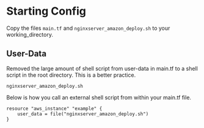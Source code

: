# Starting Config
Copy the files ```main.tf``` and ```nginxserver_amazon_deploy.sh``` to your working_directory.

## User-Data
Removed the large amount of shell script from user-data in main.tf to a shell script in the root directory.  This is a better practice.

```nginxserver_amazon_deploy.sh```  

Below is how you call an external shell script from within your main.tf file.

```
resource "aws_instance" "example" {
    user_data = file("nginxserver_amazon_deploy.sh")
}
```